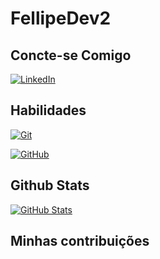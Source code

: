 # FellipeDev2

## Concte-se Comigo
[![LinkedIn](https://upload.wikimedia.org/wikipedia/commons/thumb/0/01/LinkedIn_Logo.svg/80px-LinkedIn_Logo.svg.png)](www.linkedin.com/in/luiz-fellipe-ads)

## Habilidades
[![Git](https://img.shields.io/badge/Git-ec63a1?style-for-the-bagde&logo=git)]()

[![GitHub](https://img.shields.io/badge/GitHub-ec63a1?style-for-the-bagde&logo=gitHub)]()

## Github Stats

[![GitHub Stats](https://github-readme-stats.vercel.app/api?username=FellipeDev2&theme=transparent&show_icons=true&hide=stars)]()

## Minhas contribuições
